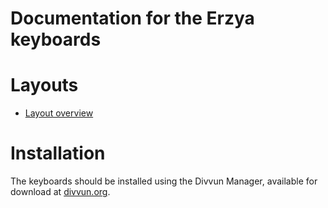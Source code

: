 # Documentation for the Erzya keyboards


# Layouts

-   [Layout overview](layout.md)

# Installation

The keyboards should be installed using the Divvun Manager, available for download at [divvun.org](https://divvun.org).
